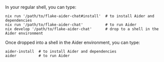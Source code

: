 In your regular shell, you can type:

    nix run '/path/to/flake-aider-chat#install'  # to install Aider and dependencies
    nix run '/path/to/flake-aider-chat'          # to run Aider
    nix develop '/path/to/flake-aider-chat'      # drop to a shell in the Aider environment

Once dropped into a shell in the Aider environment, you can type:

    aider-install  # to install Aider and dependencies
    aider          # to run Aider

